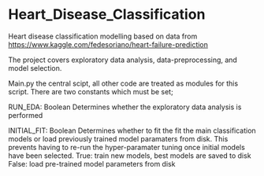 # Heart_Disease_Classification
Heart disease classification modelling based on data from https://www.kaggle.com/fedesoriano/heart-failure-prediction

The project covers exploratory data analysis, data-preprocessing, and model selection.

Main.py the central scipt, all other code are treated as modules for this script. There are two constants which must be set;

RUN_EDA: Boolean      Determines whether the exploratory data analysis is performed

INITIAL_FIT: Boolean  Determines whether to fit the fit the main classification models or load previously trained model paramaters from disk.
                      This prevents having to re-run the hyper-paramater tuning once initial models have been selected.
                      True: train new models, best models are saved to disk
                      False: load pre-trained model parameters from disk
